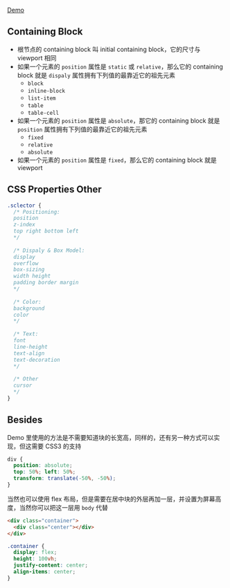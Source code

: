 [Demo](http://codepen.io/Lmovingon/pen/wGJJzq)

## Containing Block

- 根节点的 containing block 叫 initial containing block，它的尺寸与 viewport 相同
- 如果一个元素的 `position` 属性是 `static` 或 `relative`，那么它的 containing block 就是 `dispaly` 属性拥有下列值的最靠近它的祖先元素
    - `block`
    - `inline-block`
    - `list-item`
    - `table`
    - `table-cell`
- 如果一个元素的 `position` 属性是 `absolute`，那它的 containing block 就是 `position` 属性拥有下列值的最靠近它的祖先元素
    - `fixed`
    - `relative`
    - `absolute`
- 如果一个元素的 `position` 属性是 `fixed`，那么它的 containing block 就是 viewport

## CSS Properties Other

```css
.sclector {
  /* Positioning:
  position
  z-index
  top right bottom left
  */
  
  /* Dispaly & Box Model:
  display
  overflow
  box-sizing
  width height
  padding border margin
  */
  
  /* Color:
  background
  color
  */
  
  /* Text:
  font
  line-height
  text-align
  text-decoration
  */
  
  /* Other
  cursor
  */
}
```

## Besides

Demo 里使用的方法是不需要知道块的长宽高，同样的，还有另一种方式可以实现，但这需要 CSS3 的支持

```css
div {
  position: absolute;
  top: 50%; left: 50%;
  transform: translate(-50%, -50%);
}
```

当然也可以使用 flex 布局，但是需要在居中块的外层再加一层，并设置为屏幕高度，当然你可以把这一层用 `body` 代替

```html
<div class="container">
  <div class="center"></div>
</div>
```

```css
.container {
  display: flex;
  height: 100vh;
  justify-content: center;
  align-items: center;
}
```
